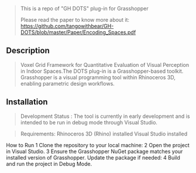 > This is a repo of "GH DOTS" plug-in for Grasshopper
>
> Please read the paper to know more about it: https://github.com/tangowithbear/GH-DOTS/blob/master/Paper/Encoding_Spaces.pdf


##  Description
> Voxel Grid Framework for Quantitative Evaluation of Visual Perception in Indoor Spaces.The DOTS plug-in is a Grasshopper-based toolkit.
> Grasshopper is a visual programming tool within Rhinoceros 3D, enabling parametric design workflows.

##  Installation
>Development Status :
>The tool is currently in early development and is intended to be run in debug mode through Visual Studio.

>Requirements:
>Rhinoceros 3D (Rhino) installed
>Visual Studio installed

How to Run
1 Clone the repository to your local machine:
2 Open the project in Visual Studio.
3 Ensure the Grasshopper NuGet package matches your installed version of Grasshopper. Update the package if needed:
4 Build and run the project in Debug Mode.

